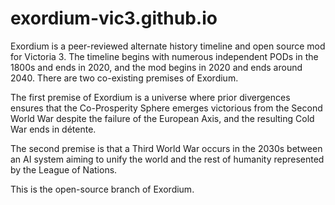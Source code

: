 # exordium-vic3.github.io

Exordium is a peer-reviewed alternate history timeline and open source mod for Victoria 3. The timeline begins with numerous independent PODs in the 1800s and ends in 2020, and the mod begins in 2020 and ends around 2040. There are two co-existing premises of Exordium.

The first premise of Exordium is a universe where prior divergences ensures that the Co-Prosperity Sphere emerges victorious from the Second World War despite the failure of the European Axis, and the resulting Cold War ends in détente.

The second premise is that a Third World War occurs in the 2030s between an AI system aiming to unify the world and the rest of humanity represented by the League of Nations.

This is the open-source branch of Exordium. 
